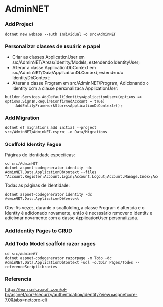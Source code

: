 # AdminNET

### Add Project
```
dotnet new webapp --auth Individual -o src/AdminNET
```


### Personalizar classes de usuário e papel

- Criar as classes ApplicationUser em src/AdminNET/Areas/Identity/Models, estendendo IdentityUser;
- Alterar a classe ApplicationDbContext em src/AdminNET/Data/ApplicationDbContext, estendendo IdentityDbContext<ApplicationUser>;
- Alterar a classe Program em src/AdminNET/Program, Adicionando o Identity com a classe personalizada ApplicationUser:
``` 
builder.Services.AddDefaultIdentity<ApplicationUser>(options => options.SignIn.RequireConfirmedAccount = true)
    .AddEntityFrameworkStores<ApplicationDbContext>();
```


### Add Migration
```
dotnet ef migrations add initial --project src/AdminNET/AdminNET.csproj -o Data/Migrations
```


### Scaffold Identity Pages

Páginas de identidade específicas:
```
cd src/AdminNET
dotnet aspnet-codegenerator identity -dc AdminNET.Data.ApplicationDbContext --files "Account.Register;Account.Login;Account.Logout;Account.Manage.Index;Account.Manage.ChangePassword"
```

Todas as páginas de identidade:
```
dotnet aspnet-codegenerator identity -dc AdminNET.Data.ApplicationDbContext
```

Obs: As vezes, durante o scaffolding, a classe Program é alterada e o Identity é adicionado novamente, então é necessário remover o Identity e adicionar novamente com a classe ApplicationUser personalizada.


### Add Identity Pages to CRUD


### Add Todo Model scaffold razor pages

```
cd src/AdminNET
dotnet aspnet-codegenerator razorpage -m Todo -dc AdminNET.Data.ApplicationDbContext -udl -outDir Pages/Todos --referenceScriptLibraries
```



### Referencia 

https://learn.microsoft.com/pt-br/aspnet/core/security/authentication/identity?view=aspnetcore-7.0&tabs=netcore-cli

